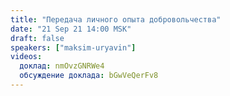 ```yaml
---
title: "Передача личного опыта добровольчества"
date: "21 Sep 21 14:00 MSK"
draft: false
speakers: ["maksim-uryavin"]
videos:
  доклад: nmOvzGNRWe4
  обсуждение доклада: bGwVeQerFv8
---
```

